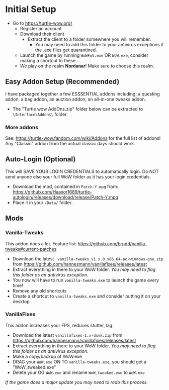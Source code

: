 # Initial Setup

- Go to https://turtle-wow.org/
  - Register an account
  - Download their client
    - Extract the client to a folder somewhere you will remember. 
      - You may need to add this folder to your antivirus exceptions if the .exe files get quarantined.
  - Launch the game by running ``WoWFoV.exe`` OR ``WoW.exe``, consider making a shortcut to these.
  - We play on the realm __**Nordanar**__! Make sure to choose this realm.
    
## Easy Addon Setup (Recommended)

I have packaged together a few ESSSENTIAL addons including; a questing addon, a bag addon, an auction addon, an all-in-one tweaks addon.

- The "Turtle wow AddOns.zip" folder below can be extracted to `\Interface\Addons\` folder. 

### More addons

See: https://turtle-wow.fandom.com/wiki/Addons for the full list of addons! Any "Classic" addon from the actual classic days should work. 

## Auto-Login (Optional)

This will SAVE YOUR LOGIN CREDENTIALS to automatically login. Do NOT send anyone else your full WoW folder as it has your login credentials.

- Download the mod, contained in ``Patch-Y.mpq`` from: https://github.com/Haaxor1689/turtle-autologin/releases/download/release/Patch-Y.mpq
- Place it in your ``/Data/`` folder.
 
## Mods 

### Vanilla-Tweaks

This addon does a lot. Feature list: https://github.com/brndd/vanilla-tweaks#current-patches

- Download the latest ``
vanilla-tweaks_v1.x.0_x86_64-pc-windows-gnu.zip`` from https://github.com/hannesmann/vanillafixes/releases/latest
- Extract everything in there to your WoW folder. *You may need to flag this folder as an antivirus exception.*
- You now will have to run ``vanilla-tweaks.exe`` to launch the game every time!
- Remove any old shortcuts
- Create a shortcut to ``vanilla-tweaks.exe`` and consider putting it on your desktop.

### VanillaFixes

This addon increases your FPS, reduces stutter, lag. 

- Download the latest ``vanillafixes-1.x-dxvk.zip`` from https://github.com/hannesmann/vanillafixes/releases/latest
- Extract everything in there to your WoW folder. *You may need to flag this folder as an antivirus exception.*
- Make a copy/backup of WoW.exe
- DRAG your ``WoW.exe`` ON TO ``vanilla-tweaks.exe``, you should get a "WoW_tweaked.exe" 
- Delete your OG ``WoW.exe`` and rename ``WoW_tweaked.exe`` to ``WoW.exe``

*If the game does a *major update* you may need to redo this process.*
